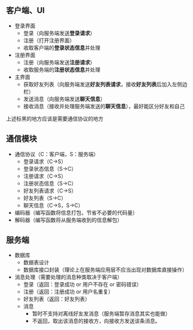 ## 客户端、UI

- 登录界面
  - 登录（向服务端发送**登录请求**）
  - 注册（打开注册界面）
  - 收取客户端的**登录状态信息**并处理
- 注册界面
  - 注册（向服务端发送**注册请求**）
  - 收取服务端的**注册状态信息**并处理
- 主界面
  - 获取好友列表（向服务端发送**好友列表请求**，接收**好友列表**后加入左侧边栏）
  - 发送消息（向服务端发送**聊天信息**）
  - 接收消息（接收并处理服务端发送的**聊天信息**），最好能区分好友和自己

上述标黑的地方应该是需要通信协议的地方

## 通信模块

- 通信协议（C：客户端，S：服务端）
  - 登录请求（C->S）
  - 登录状态信息（S->C）
  - 注册请求（C->S）
  - 注册状态信息（S->C）
  - 好友列表请求（C->S）
  - 好友列表（S->C）
  - 聊天信息（C->S，S->C）
- 编码器（编写函数将信息打包，节省不必要的代码量）
- 解码器（编写函数将从服务端收到的信息解包）

## 服务端

- 数据库
  - 数据表设计
  - 数据库接口封装（理论上在服务端应用层不应当出现对数据库直接操作）
- 消息处理（需要处理的消息种类取决于客户端）
  - 登录（返回：登录成功 or 用户不存在 or 密码错误）
  - 注册（返回：注册成功 or 用户名重复）
  - 好友列表（返回：好友列表）
  - 消息
    - 暂时不支持对离线好友发消息（服务端暂存消息其实也能做）
    - 不返回，取出该消息的接收方，向接收方发送该条消息。